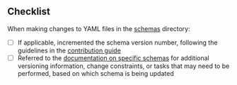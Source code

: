 ## Checklist

When making changes to YAML files in the [schemas](/lsst/sdm_schemas/blob/main/python/lsst/sdm/schemas) directory:

- [ ] If applicable, incremented the schema version number, following the guidelines in the [contribution guide](/lsst/sdm_schemas/blob/main/CONTRIBUTING.md)
- [ ] Referred to the [documentation on specific schemas](/lsst/sdm_schemas/blob/main/CONTRIBUTING.md#specific-schema-documentation) for additional versioning information, change constraints, or tasks that may need to be performed, based on which schema is being updated
